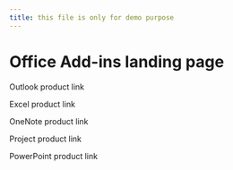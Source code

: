 ```yaml
---
title: this file is only for demo purpose
---
```


# Office Add-ins landing page

Outlook product link

Excel product link

OneNote product link

Project product link

PowerPoint product link
